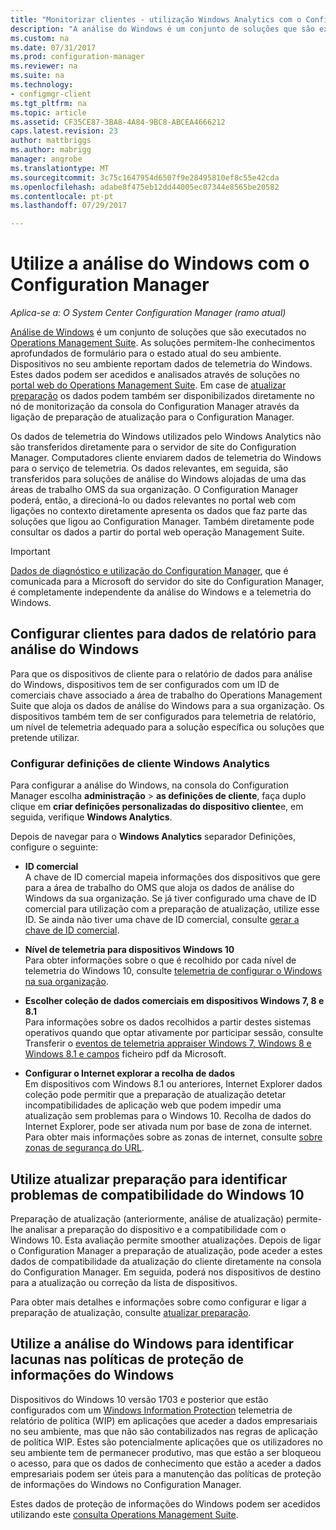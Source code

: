 ```yaml
---
title: "Monitorizar clientes - utilização Windows Analytics com o Configuration Manager | Microsoft Docs"
description: "A análise do Windows é um conjunto de soluções que são executados no Operations Management Suite que lhe permitem que desenhar informações valiosas para o estado atual do seu ambiente, tirando partido os dados de telemetria do Windows são reportados pelos dispositivos no seu ambiente."
ms.custom: na
ms.date: 07/31/2017
ms.prod: configuration-manager
ms.reviewer: na
ms.suite: na
ms.technology:
- configmgr-client
ms.tgt_pltfrm: na
ms.topic: article
ms.assetid: CF35CE87-3BA8-4A84-9BC8-ABCEA4666212
caps.latest.revision: 23
author: mattbriggs
ms.author: mabrigg
manager: angrobe
ms.translationtype: MT
ms.sourcegitcommit: 3c75c1647954d6507f9e28495810ef8c55e42cda
ms.openlocfilehash: adabe8f475eb12dd44005ec07344e8565be20582
ms.contentlocale: pt-pt
ms.lasthandoff: 07/29/2017

---
```


# <a name="use-windows-analytics-with-configuration-manager"></a>Utilize a análise do Windows com o Configuration Manager

*Aplica-se a: O System Center Configuration Manager (ramo atual)*

[Análise de Windows](https://www.microsoft.com/en-us/WindowsForBusiness/windows-analytics) é um conjunto de soluções que são executados no [Operations Management Suite](/azure/operations-management-suite/operations-management-suite-overview). As soluções permitem-lhe conhecimentos aprofundados de formulário para o estado atual do seu ambiente. Dispositivos no seu ambiente reportam dados de telemetria do Windows. Estes dados podem ser acedidos e analisados através de soluções no [portal web do Operations Management Suite](https://mms.microsoft.com). Em case de [atualizar preparação](/sccm/core/clients/manage/upgrade/upgrade-analytics) os dados podem também ser disponibilizados diretamente no nó de monitorização da consola do Configuration Manager através da ligação de preparação de atualização para o Configuration Manager.

Os dados de telemetria do Windows utilizados pelo Windows Analytics não são transferidos diretamente para o servidor de site do Configuration Manager. Computadores cliente enviarem dados de telemetria do Windows para o serviço de telemetria. Os dados relevantes, em seguida, são transferidos para soluções de análise do Windows alojadas de uma das áreas de trabalho OMS da sua organização. O Configuration Manager poderá, então, a direcioná-lo ou dados relevantes no portal web com ligações no contexto diretamente apresenta os dados que faz parte das soluções que ligou ao Configuration Manager. Também diretamente pode consultar os dados a partir do portal web operação Management Suite.

>[!Important]
>[Dados de diagnóstico e utilização do Configuration Manager](../../plan-design/diagnostics/diagnostics-and-usage-data.md), que é comunicada para a Microsoft do servidor do site do Configuration Manager, é completamente independente da análise do Windows e a telemetria do Windows.

## <a name="configure-clients-to-report-data-to-windows-analytics"></a>Configurar clientes para dados de relatório para análise do Windows

Para que os dispositivos de cliente para o relatório de dados para análise do Windows, dispositivos tem de ser configurados com um ID de comerciais chave associado a área de trabalho do Operations Management Suite que aloja os dados de análise do Windows para a sua organização. Os dispositivos também tem de ser configurados para telemetria de relatório, um nível de telemetria adequado para a solução específica ou soluções que pretende utilizar. 

### <a name="configure-windows-analytics-client-settings"></a>Configurar definições de cliente Windows Analytics
Para configurar a análise do Windows, na consola do Configuration Manager escolha **administração** > **as definições de cliente**, faça duplo clique em **criar definições personalizadas do dispositivo cliente**e, em seguida, verifique **Windows Analytics**.  

Depois de navegar para o **Windows Analytics** separador Definições, configure o seguinte:
  -  **ID comercial**  
A chave de ID comercial mapeia informações dos dispositivos que gere para a área de trabalho do OMS que aloja os dados de análise do Windows da sua organização. Se já tiver configurado uma chave de ID comercial para utilização com a preparação de atualização, utilize esse ID. Se ainda não tiver uma chave de ID comercial, consulte [gerar a chave de ID comercial]( https://technet.microsoft.com/itpro/windows/deploy/upgrade-readiness-get-started#generate-your-commercial-id-key).

  -  **Nível de telemetria para dispositivos Windows 10**   
Para obter informações sobre o que é recolhido por cada nível de telemetria do Windows 10, consulte [telemetria de configurar o Windows na sua organização](https://technet.microsoft.com/itpro/windows/manage/configure-windows-telemetry-in-your-organization#telemetry-levels).

  -  **Escolher coleção de dados comerciais em dispositivos Windows 7, 8 e 8.1**   
Para informações sobre os dados recolhidos a partir destes sistemas operativos quando que optar ativamente por participar sessão, consulte Transferir o [eventos de telemetria appraiser Windows 7, Windows 8 e Windows 8.1 e campos](https://go.microsoft.com/fwlink/?LinkID=822965) ficheiro pdf da Microsoft.

  -  **Configurar o Internet explorar a recolha de dados**  
Em dispositivos com Windows 8.1 ou anteriores, Internet Explorer dados coleção pode permitir que a preparação de atualização detetar incompatibilidades de aplicação web que podem impedir uma atualização sem problemas para o Windows 10. Recolha de dados do Internet Explorer, pode ser ativada num por base de zona de internet. Para obter mais informações sobre as zonas de internet, consulte [sobre zonas de segurança do URL](https://msdn.microsoft.com/library/ms537183(v=vs.85).aspx).

## <a name="use-upgrade-readiness-to-identify-windows-10-compatibility-issues"></a>Utilize atualizar preparação para identificar problemas de compatibilidade do Windows 10

Preparação de atualização (anteriormente, análise de atualização) permite-lhe analisar a preparação do dispositivo e a compatibilidade com o Windows 10. Esta avaliação permite smoother atualizações. Depois de ligar o Configuration Manager a preparação de atualização, pode aceder a estes dados de compatibilidade da atualização do cliente diretamente na consola do Configuration Manager. Em seguida, poderá nos dispositivos de destino para a atualização ou correção da lista de dispositivos.

Para obter mais detalhes e informações sobre como configurar e ligar a preparação de atualização, consulte [atualizar preparação](../../clients/manage/upgrade/upgrade-analytics.md).

## <a name="use-windows-analytics-to-identify-gaps-in-windows-information-protection-policies"></a>Utilize a análise do Windows para identificar lacunas nas políticas de proteção de informações do Windows

Dispositivos do Windows 10 versão 1703 e posterior que estão configurados com um [Windows Information Protection](https://docs.microsoft.com/en-us/windows/threat-protection/windows-information-protection/protect-enterprise-data-using-wip) telemetria de relatório de política (WIP) em aplicações que aceder a dados empresariais no seu ambiente, mas que não são contabilizados nas regras de aplicação de política WIP. Estes são potencialmente aplicações que os utilizadores no seu ambiente tem de permanecer produtivo, mas que estão a ser bloqueou o acesso, para que os dados de conhecimento que estão a aceder a dados empresariais podem ser úteis para a manutenção das políticas de proteção de informações do Windows no Configuration Manager. 

Estes dados de proteção de informações do Windows podem ser acedidos utilizando este [consulta Operations Management Suite](https://go.microsoft.com/fwlink/?linkid=849952).
